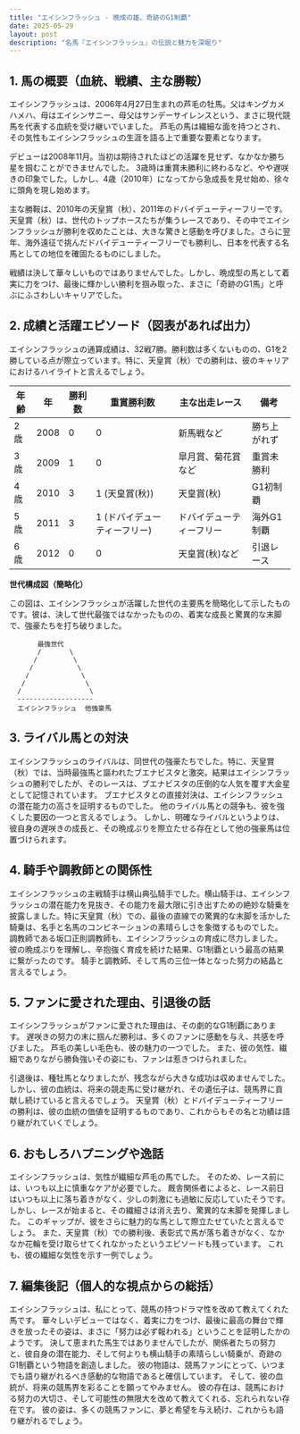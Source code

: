 ```yaml
---
title: "エイシンフラッシュ - 晩成の雄、奇跡のG1制覇"
date: 2025-05-29
layout: post
description: "名馬『エイシンフラッシュ』の伝説と魅力を深堀り"
---
```


## 1. 馬の概要（血統、戦績、主な勝鞍）

エイシンフラッシュは、2006年4月27日生まれの芦毛の牡馬。父はキングカメハメハ、母はエイシンサニー、母父はサンデーサイレンスという、まさに現代競馬を代表する血統を受け継いでいました。  芦毛の馬は繊細な面を持つとされ、その気性もエイシンフラッシュの生涯を語る上で重要な要素となります。

デビューは2008年11月。当初は期待されたほどの活躍を見せず、なかなか勝ち星を掴むことができませんでした。  3歳時は重賞未勝利に終わるなど、やや遅咲きの印象でした。しかし、4歳（2010年）になってから急成長を見せ始め、徐々に頭角を現し始めます。

主な勝鞍は、2010年の天皇賞（秋）、2011年のドバイデューティーフリーです。天皇賞（秋）は、世代のトップホースたちが集うレースであり、その中でエイシンフラッシュが勝利を収めたことは、大きな驚きと感動を呼びました。さらに翌年、海外遠征で挑んだドバイデューティーフリーでも勝利し、日本を代表する名馬としての地位を確固たるものにしました。

戦績は決して華々しいものではありませんでした。しかし、晩成型の馬として着実に力をつけ、最後に輝かしい勝利を掴み取った、まさに「奇跡のG1馬」と呼ぶにふさわしいキャリアでした。


## 2. 成績と活躍エピソード（図表があれば出力）

エイシンフラッシュの通算成績は、32戦7勝。勝利数は多くないものの、G1を2勝している点が際立っています。特に、天皇賞（秋）での勝利は、彼のキャリアにおけるハイライトと言えるでしょう。

| 年齢 | 年 | 勝利数 | 重賞勝利数 | 主な出走レース | 備考 |
|---|---|---|---|---|---|
| 2歳 | 2008 | 0 | 0 | 新馬戦など | 勝ち上がれず |
| 3歳 | 2009 | 1 | 0 | 皐月賞、菊花賞など | 重賞未勝利 |
| 4歳 | 2010 | 3 | 1 (天皇賞(秋)) | 天皇賞(秋) | G1初制覇 |
| 5歳 | 2011 | 3 | 1 (ドバイデューティーフリー) | ドバイデューティーフリー | 海外G1制覇 |
| 6歳 | 2012 | 0 | 0 | 天皇賞(秋)など |  引退レース |


**世代構成図（簡略化）**

この図は、エイシンフラッシュが活躍した世代の主要馬を簡略化して示したものです。彼は、決して世代最強ではなかったものの、着実な成長と驚異的な末脚で、強豪たちを打ち破りました。

```
       最強世代
       /       \
      /         \
     /           \
    /             \
   /               \
  /                 \
  -------------------
  エイシンフラッシュ  他強豪馬
```


## 3. ライバル馬との対決

エイシンフラッシュのライバルは、同世代の強豪たちでした。特に、天皇賞（秋）では、当時最強馬と謳われたブエナビスタと激突。結果はエイシンフラッシュの勝利でしたが、そのレースは、ブエナビスタの圧倒的な人気を覆す大金星として記憶されています。  ブエナビスタとの直接対決は、エイシンフラッシュの潜在能力の高さを証明するものでした。  他のライバル馬との競争も、彼を強くした要因の一つと言えるでしょう。  しかし、明確なライバルというよりは、彼自身の遅咲きの成長と、その晩成ぶりを際立たせる存在として他の強豪馬は位置づけられます。


## 4. 騎手や調教師との関係性

エイシンフラッシュの主戦騎手は横山典弘騎手でした。横山騎手は、エイシンフラッシュの潜在能力を見抜き、その能力を最大限に引き出すための絶妙な騎乗を披露しました。特に天皇賞（秋）での、最後の直線での驚異的な末脚を活かした騎乗は、名手と名馬のコンビネーションの素晴らしさを象徴するものでした。  調教師である坂口正則調教師も、エイシンフラッシュの育成に尽力しました。  彼の晩成ぶりを理解し、辛抱強く育成を続けた結果、G1制覇という最高の結果に繋がったのです。  騎手と調教師、そして馬の三位一体となった努力の結晶と言えるでしょう。


## 5. ファンに愛された理由、引退後の話

エイシンフラッシュがファンに愛された理由は、その劇的なG1制覇にあります。  遅咲きの努力の末に掴んだ勝利は、多くのファンに感動を与え、共感を呼びました。  芦毛の美しい毛色も、彼の魅力の一つでした。  また、彼の気性、繊細でありながら勝負強いその姿にも、ファンは惹きつけられました。

引退後は、種牡馬となりましたが、残念ながら大きな成功は収めませんでした。しかし、彼の血統は、将来の競走馬に受け継がれ、その遺伝子は、競馬界に貢献し続けていると言えるでしょう。  天皇賞（秋）とドバイデューティーフリーの勝利は、彼の血統の価値を証明するものであり、これからもその名と功績は語り継がれていくでしょう。


## 6. おもしろハプニングや逸話

エイシンフラッシュは、気性が繊細な芦毛の馬でした。  そのため、レース前には、いつも以上に慎重なケアが必要でした。  厩舎関係者によると、レース前日はいつも以上に落ち着きがなく、少しの刺激にも過敏に反応していたそうです。  しかし、レースが始まると、その繊細さは消え去り、驚異的な末脚を発揮しました。  このギャップが、彼をさらに魅力的な馬として際立たせていたと言えるでしょう。  また、天皇賞（秋）での勝利後、表彰式で馬が落ち着きがなく、なかなか花輪を受け取らせてくれなかったというエピソードも残っています。  これも、彼の繊細な気性を示す一例でしょう。


## 7. 編集後記（個人的な視点からの総括）

エイシンフラッシュは、私にとって、競馬の持つドラマ性を改めて教えてくれた馬です。  華々しいデビューではなく、着実に力をつけ、最後に最高の舞台で輝きを放ったその姿は、まさに「努力は必ず報われる」ということを証明したかのようです。  決して恵まれた馬生ではありませんでしたが、関係者たちの努力と、彼自身の潜在能力、そして何よりも横山騎手の素晴らしい騎乗が、奇跡のG1制覇という物語を創造しました。  彼の物語は、競馬ファンにとって、いつまでも語り継がれるべき感動的な物語であると確信しています。  そして、彼の血統が、将来の競馬界を彩ることを願ってやみません。  彼の存在は、競馬における努力の大切さ、そして可能性の無限大を改めて教えてくれる、忘れられない存在です。  彼の姿は、多くの競馬ファンに、夢と希望を与え続け、これからも語り継がれるでしょう。
